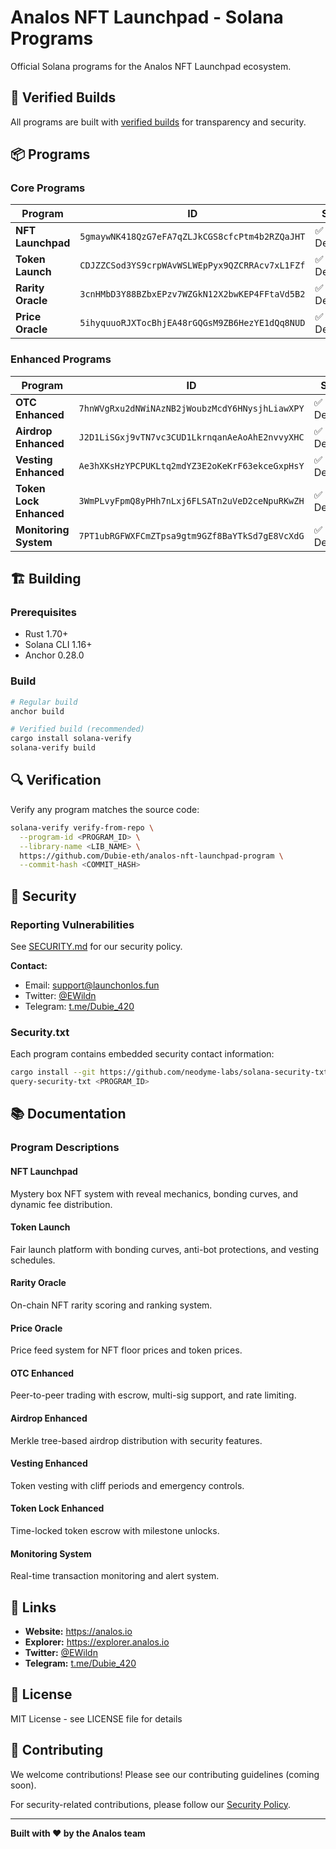 # Analos NFT Launchpad - Solana Programs

Official Solana programs for the Analos NFT Launchpad ecosystem.

## 🔐 Verified Builds

All programs are built with [verified builds](https://solana.com/docs/programs/verified-builds) for transparency and security.

## 📦 Programs

### Core Programs

| Program | ID | Status |
|---------|----|----|
| **NFT Launchpad** | `5gmaywNK418QzG7eFA7qZLJkCGS8cfcPtm4b2RZQaJHT` | ✅ Deployed |
| **Token Launch** | `CDJZZCSod3YS9crpWAvWSLWEpPyx9QZCRRAcv7xL1FZf` | ✅ Deployed |
| **Rarity Oracle** | `3cnHMbD3Y88BZbxEPzv7WZGkN12X2bwKEP4FFtaVd5B2` | ✅ Deployed |
| **Price Oracle** | `5ihyquuoRJXTocBhjEA48rGQGsM9ZB6HezYE1dQq8NUD` | ✅ Deployed |

### Enhanced Programs

| Program | ID | Status |
|---------|----|----|
| **OTC Enhanced** | `7hnWVgRxu2dNWiNAzNB2jWoubzMcdY6HNysjhLiawXPY` | ✅ Deployed |
| **Airdrop Enhanced** | `J2D1LiSGxj9vTN7vc3CUD1LkrnqanAeAoAhE2nvvyXHC` | ✅ Deployed |
| **Vesting Enhanced** | `Ae3hXKsHzYPCPUKLtq2mdYZ3E2oKeKrF63ekceGxpHsY` | ✅ Deployed |
| **Token Lock Enhanced** | `3WmPLvyFpmQ8yPHh7nLxj6FLSATn2uVeD2ceNpuRKwZH` | ✅ Deployed |
| **Monitoring System** | `7PT1ubRGFWXFCmZTpsa9gtm9GZf8BaYTkSd7gE8VcXdG` | ✅ Deployed |

## 🏗️ Building

### Prerequisites

- Rust 1.70+
- Solana CLI 1.16+
- Anchor 0.28.0

### Build

```bash
# Regular build
anchor build

# Verified build (recommended)
cargo install solana-verify
solana-verify build
```

## 🔍 Verification

Verify any program matches the source code:

```bash
solana-verify verify-from-repo \
  --program-id <PROGRAM_ID> \
  --library-name <LIB_NAME> \
  https://github.com/Dubie-eth/analos-nft-launchpad-program \
  --commit-hash <COMMIT_HASH>
```

## 🔐 Security

### Reporting Vulnerabilities

See [SECURITY.md](./SECURITY.md) for our security policy.

**Contact:**
- Email: support@launchonlos.fun
- Twitter: [@EWildn](https://twitter.com/EWildn)
- Telegram: [t.me/Dubie_420](https://t.me/Dubie_420)

### Security.txt

Each program contains embedded security contact information:

```bash
cargo install --git https://github.com/neodyme-labs/solana-security-txt query-security-txt
query-security-txt <PROGRAM_ID>
```

## 📚 Documentation

### Program Descriptions

#### NFT Launchpad
Mystery box NFT system with reveal mechanics, bonding curves, and dynamic fee distribution.

#### Token Launch
Fair launch platform with bonding curves, anti-bot protections, and vesting schedules.

#### Rarity Oracle
On-chain NFT rarity scoring and ranking system.

#### Price Oracle
Price feed system for NFT floor prices and token prices.

#### OTC Enhanced
Peer-to-peer trading with escrow, multi-sig support, and rate limiting.

#### Airdrop Enhanced
Merkle tree-based airdrop distribution with security features.

#### Vesting Enhanced
Token vesting with cliff periods and emergency controls.

#### Token Lock Enhanced
Time-locked token escrow with milestone unlocks.

#### Monitoring System
Real-time transaction monitoring and alert system.

## 🔗 Links

- **Website:** https://analos.io
- **Explorer:** https://explorer.analos.io
- **Twitter:** [@EWildn](https://twitter.com/EWildn)
- **Telegram:** [t.me/Dubie_420](https://t.me/Dubie_420)

## 📄 License

MIT License - see LICENSE file for details

## 🤝 Contributing

We welcome contributions! Please see our contributing guidelines (coming soon).

For security-related contributions, please follow our [Security Policy](./SECURITY.md).

---

**Built with ❤️ by the Analos team**

